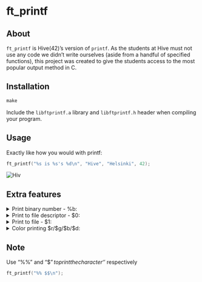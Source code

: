 # ft_printf

## About
`ft_printf` is Hive(42)’s version of `printf`. As the students at Hive must not use any code we didn’t write ourselves (aside from a handful of specified functions), this project was created to give the students access to the most popular output method in C.

## Installation

```makefile
make
```

Include the `libftprintf.a` library and `libftprintf.h` header when compiling your program.

## Usage

Exactly like how you would with printf:

```c
ft_printf("%s is %s's %d\n", "Hive", "Helsinki", 42);
```
![Hiv](https://user-images.githubusercontent.com/78841468/200192741-e433bcaa-5334-4a9a-b660-5e7a846ba695.png)

## Extra features

<details>
  <summary>Print binary number - %b:</summary>

```c
ft_printf("%d is %b in the eyes of the computer\n", 42, 42);
```
![42](https://user-images.githubusercontent.com/78841468/200192758-025eda05-7d11-4cbb-8f6d-e42d2c3d2c50.png)
</details>

<details>
  <summary>Print to file descriptor - $0:</summary>

```c
char *file_name = "file.name";
int fd = open(file_name, O_RDWR);
ft_printf("$0Outputing %x to %s instead of the terminal\n", fd, 42, file_name);
```
![file](https://user-images.githubusercontent.com/78841468/200192772-0e204fa4-6ac4-420f-b44c-86729e811de1.png)
</details>

<details>
  <summary>Print to file - $1:</summary>

```c
ft_printf("$1Who needs a file descriptor anyway (●ˇ∀ˇ●)\n", "file.name");
```
![fil2](https://user-images.githubusercontent.com/78841468/200192781-1e52b96a-3bd3-46ab-b4b1-1a958cf50156.png)
</details>

<details>
  <summary>Color printing $r/$g/$b/$d:</summary>

```c
ft_printf("%$gs printing is %$bs %$rs\n", "Color", "super", "useful");
ft_printf("$gThis will %$rs the default %$bs. Use $$d $dto reset\n", "change", "color");
```
![color](https://user-images.githubusercontent.com/78841468/200192812-f4b08316-3412-41d6-8052-8dc22d9967ef.png)
  
Note: color printing only works on the terminal (not in files)
</details>

## Note
Use “%%” and “$$” to print the character ‘%’ and ‘$’ respectively

```c
ft_printf("%% $$\n");
```
